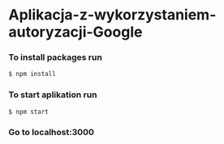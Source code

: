 # Aplikacja-z-wykorzystaniem-autoryzacji-Google

### To install packages run
```sh
$ npm install
```

### To start aplikation run
```sh
$ npm start
```

### Go to localhost:3000
